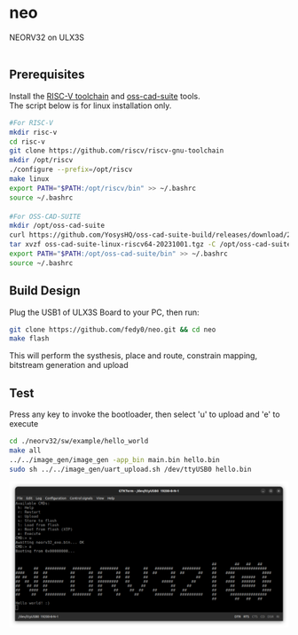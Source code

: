 # neo
NEORV32 on ULX3S
<br><br>

## Prerequisites
Install the [RISC-V toolchain](https://github.com/riscv-collab/riscv-gnu-toolchain.git) and [oss-cad-suite](https://github.com/YosysHQ/oss-cad-suite-build#installation) tools.
<br>
The script below is for linux installation only.
<br>
```bash
#For RISC-V
mkdir risc-v
cd risc-v
git clone https://github.com/riscv/riscv-gnu-toolchain
mkdir /opt/riscv
./configure --prefix=/opt/riscv
make linux
export PATH="$PATH:/opt/riscv/bin" >> ~/.bashrc
source ~/.bashrc

#For OSS-CAD-SUITE
mkdir /opt/oss-cad-suite
curl https://github.com/YosysHQ/oss-cad-suite-build/releases/download/2023-10-01/oss-cad-suite-linux-riscv64-20231001.tgz
tar xvzf oss-cad-suite-linux-riscv64-20231001.tgz -C /opt/oss-cad-suite
export PATH="$PATH:/opt/oss-cad-suite/bin" >> ~/.bashrc
source ~/.bashrc
```

## Build Design
Plug the USB1 of ULX3S Board to your PC, then run:
```bash
git clone https://github.com/fedy0/neo.git && cd neo
make flash
```
This will perform the systhesis, place and route, constrain mapping, bitstream generation and upload

## Test
Press any key to invoke the bootloader, then select 'u' to upload and 'e' to execute
```bash
cd ./neorv32/sw/example/hello_world
make all
../../image_gen/image_gen -app_bin main.bin hello.bin
sudo sh ../../image_gen/uart_upload.sh /dev/ttyUSB0 hello.bin
```
![Build](./images/helloworld.png)
